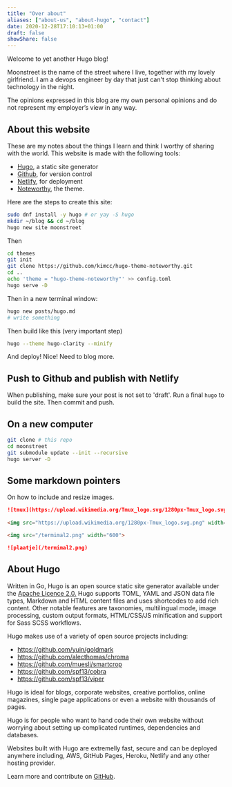 ```yaml
---
title: "Over about"
aliases: ["about-us", "about-hugo", "contact"]
date: 2020-12-28T17:10:13+01:00
draft: false
showShare: false
---
```


Welcome to yet another Hugo blog!
<!--more-->

Moonstreet is the name of the street where I live, together with my lovely girlfriend.
I am a devops engineer by day that just can't stop thinking about technology in the night. 

The opinions expressed in this blog are my own personal opinions and do not represent my employer’s view in any way.

## About this website

These are my notes about the things I learn and think I worthy of sharing with the world.
This website is made with the following tools:

- [Hugo](https://gohugo.io/), a static site generator
- [Github](https://github.com), for version control
- [Netlify](https://www.netlify.com/), for deployment
- [Noteworthy](https://github.com/kimcc/hugo-theme-noteworthy), the theme.

Here are the steps to create this site:

```sh
sudo dnf install -y hugo # or yay -S hugo
mkdir ~/blog && cd ~/blog
hugo new site moonstreet
```
Then

```sh
cd themes
git init
git clone https://github.com/kimcc/hugo-theme-noteworthy.git
cd ..
echo 'theme = "hugo-theme-noteworthy"' >> config.toml
hugo serve -D
```

Then in a new terminal window:


```sh
hugo new posts/hugo.md
# write something
```

Then build like this (very important step)

```sh
hugo --theme hugo-clarity --minify
```
And deploy!
Nice! Need to blog more.

## Push to Github and publish with Netlify

When publishing, make sure your post is not set to 'draft'.
Run a final `hugo` to build the site.
Then commit and push.

## On a new computer

```sh
git clone # this repo
cd moonstreet
git submodule update --init --recursive
hugo server -D
```

## Some markdown pointers

On how to include and resize images.

```markdown
![tmux](https://upload.wikimedia.org/Tmux_logo.svg/1280px-Tmux_logo.svg.png)
 
<img src="https://upload.wikimedia.org/1280px-Tmux_logo.svg.png" width="400">

<img src="/termimal2.png" width="600">

![plaatje](/termimal2.png)
```

## About Hugo

Written in Go, Hugo is an open source static site generator available under the [Apache Licence 2.0.](https://github.com/gohugoio/hugo/blob/master/LICENSE) Hugo supports TOML, YAML and JSON data file types, Markdown and HTML content files and uses shortcodes to add rich content. Other notable features are taxonomies, multilingual mode, image processing, custom output formats, HTML/CSS/JS minification and support for Sass SCSS workflows.

Hugo makes use of a variety of open source projects including:

* https://github.com/yuin/goldmark
* https://github.com/alecthomas/chroma
* https://github.com/muesli/smartcrop
* https://github.com/spf13/cobra
* https://github.com/spf13/viper

Hugo is ideal for blogs, corporate websites, creative portfolios, online magazines, single page applications or even a website with thousands of pages.

Hugo is for people who want to hand code their own website without worrying about setting up complicated runtimes, dependencies and databases.

Websites built with Hugo are extremelly fast, secure and can be deployed anywhere including, AWS, GitHub Pages, Heroku, Netlify and any other hosting provider.

Learn more and contribute on [GitHub](https://github.com/gohugoio).
